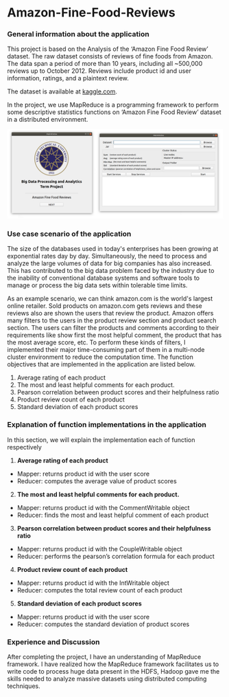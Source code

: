 
# Amazon-Fine-Food-Reviews

### General information about the application

This project is based on the Analysis of the ‘Amazon Fine Food Review’ dataset. The raw dataset consists of reviews of fine foods from Amazon. The data span a period of more than 10 years, including all ~500,000 reviews up to October 2012. Reviews include product id and user information, ratings, and a plaintext review.

The dataset is available at [kaggle.com](https://www.kaggle.com/snap/amazon-fine-food-reviews).

In the project, we use MapReduce is a programming framework to perform some descriptive statistics functions on ‘Amazon Fine Food Review’ dataset in a distributed environment.

![enter image description here](https://github.com/image-assets/png/blob/master/windows.png?raw=true)




### Use case scenario of the application

The size of the databases used in today's enterprises has been growing at exponential rates day by day. Simultaneously, the need to process and analyze the large volumes of data for big companies has also increased. This has contributed to the big data problem faced by the industry due to the inability of conventional database systems and software tools to manage or process the big data sets within tolerable time limits.

As an example scenario, we can think amazon.com is the world's largest online retailer. Sold products on amazon.com gets reviews and these reviews also are shown the users that review the product. Amazon offers many filters to the users in the product review section and product search section. The users can filter the products and comments according to their requirements like show first the most helpful comment, the product that has the most average score, etc. To perform these kinds of filters, I implemented their major time-consuming part of them in a multi-node cluster environment to reduce the computation time. The function objectives that are implemented in the application are listed below.

1. Average rating of each product 
2. The most and least helpful comments for each product. 
3. Pearson correlation between product scores and their helpfulness ratio 
4. Product review count of each product 
5. Standard deviation of each product scores

### Explanation of function implementations in the application 
In this section, we will explain the implementation each of function respectively

1. **Average rating of each product** 
- Mapper: returns product id with the user score 
- Reducer: computes the average value of product scores 
2. **The most and least helpful comments for each product.** 
- Mapper: returns product id with the CommentWritable object 
- Reducer: finds the most and least helpful comment of each product 
3. **Pearson correlation between product scores and their helpfulness ratio** 
- Mapper: returns product id with the CoupleWritable object 
- Reducer: performs the pearson’s correlation formula for each product 
4. **Product review count of each product** 
- Mapper: returns product id with the IntWritable object 
- Reducer: computes the total review count of each product 
5. **Standard deviation of each product scores** 
- Mapper: returns product id with the user score 
- Reducer: computes the standard deviation of product scores

### Experience and Discussion

After completing the project, I have an understanding of MapReduce framework. I have realized how the MapReduce framework facilitates us to write code to process huge data present in the HDFS, Hadoop gave me the skills needed to analyze massive datasets using distributed computing techniques.

